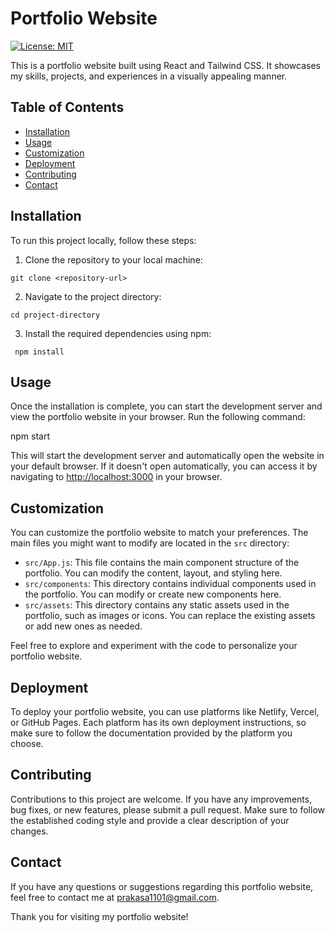 # Portfolio Website

[![License: MIT](https://img.shields.io/badge/License-MIT-yellow.svg)](https://opensource.org/licenses/MIT)

This is a portfolio website built using React and Tailwind CSS. It showcases my skills, projects, and experiences in a visually appealing manner.

## Table of Contents

- [Installation](#installation)
- [Usage](#usage)
- [Customization](#customization)
- [Deployment](#deployment)
- [Contributing](#contributing)
- [Contact](#contact)

## Installation

To run this project locally, follow these steps:

1. Clone the repository to your local machine:

```
git clone <repository-url>

```

2. Navigate to the project directory:

```
cd project-directory

```

3. Install the required dependencies using npm:

```
 npm install

```

## Usage

Once the installation is complete, you can start the development server and view the portfolio website in your browser. Run the following command:

npm start

This will start the development server and automatically open the website in your default browser. If it doesn't open automatically, you can access it by navigating to [http://localhost:3000](http://localhost:3000) in your browser.

## Customization

You can customize the portfolio website to match your preferences. The main files you might want to modify are located in the `src` directory:

- `src/App.js`: This file contains the main component structure of the portfolio. You can modify the content, layout, and styling here.
- `src/components`: This directory contains individual components used in the portfolio. You can modify or create new components here.
- `src/assets`: This directory contains any static assets used in the portfolio, such as images or icons. You can replace the existing assets or add new ones as needed.

Feel free to explore and experiment with the code to personalize your portfolio website.

## Deployment

To deploy your portfolio website, you can use platforms like Netlify, Vercel, or GitHub Pages. Each platform has its own deployment instructions, so make sure to follow the documentation provided by the platform you choose.

## Contributing

Contributions to this project are welcome. If you have any improvements, bug fixes, or new features, please submit a pull request. Make sure to follow the established coding style and provide a clear description of your changes.

## Contact

If you have any questions or suggestions regarding this portfolio website, feel free to contact me at [prakasa1101@gmail.com](mailto:prakasa1101@gmail.com).

Thank you for visiting my portfolio website!
